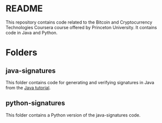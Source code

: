 # README

This repository contains code related to the Bitcoin and Cryptocurrency
Technologies Coursera course offered by Princeton University. It contains code
in Java and Python.

# Folders

## java-signatures

This folder contains code for generating and verifying signatures in Java from
the [Java tutorial][100].

[100]: https://docs.oracle.com/javase/tutorial/security/apisign/index.html

## python-signatures

This folder contains a Python version of the java-signatures code.

